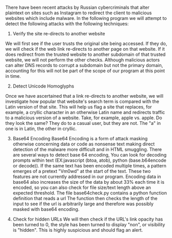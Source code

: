 There have been recent attacks by Russian cybercriminals that alter plaintext on sites such as Instagram to redirect the client to malicious websites which include malware.
In the following program we will attempt to detect the following attacks with the following techniques:

1. Verify the site re-directs to another website

We will first see if the user trusts the original site being accessed. If they do, we will check if the web link re-directs to another page on that website. If it does redirect from the trusted website to another subdomain of that trusted website, we will not perform the other checks. Although malicious actors can alter DNS records to corrupt a subdomain but not the primary domain, accounting for this will not be part of the scope of our program at this point in time.

2. Detect Unicode Homoglyphs

Once we have ascertained that a link re-directs to another website, we will investigate how popular that website's search term is compared with the Latin version of that site.
This will help us flag a site that replaces, for example, a cryllic character in an otherwise Latin name and redirects traffic to a malicious version of a website.
Take, for example, apple vs. аррlе. Do they look the same? They do to a casual user, but they are not. The "a" in one is in Latin, the other in cryllic.

3. Base64 Encoding
Base64 Encoding is a form of attack masking otherwise concerning data or code as nonsense text making direct detection of the malware more difficult and in HTML smuggling.
There are several ways to detect base 64 encoding,
You can look for decoding prompts within text (EX:javascript (btoa, atob), python (base.b64encode or decode)).
If the same text has been encoded multiple times, a pattern emerges of a pretext "Vm0wd" at the start of the text.
These two features are not currently addressed in our program.
Encoding data in base64 also increases the size of the data by about 33% each time it is encoded, so you can also check for file size/text length above an expected threshold.
The file base64check.py contains a python function definition that reads a url
The function then checks the length of the input to see if the url is arbitrarily large and therefore was possibly masked with base64 encoding.

5. Check for hidden URLs
We will then check if the URL's link opacity has been turned to 0, the style has been turned to display "non", or visibility is "hidden". This is highly suspicious and should flag an alert.
